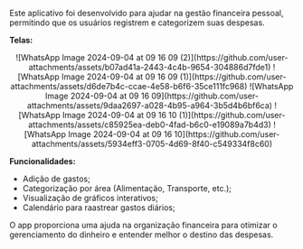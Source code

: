 Este aplicativo foi desenvolvido para ajudar na gestão financeira pessoal,
permitindo que os usuários registrem e categorizem suas despesas.

**Telas:**
<div align="center">
  ![WhatsApp Image 2024-09-04 at 09 16 09 (2)](https://github.com/user-attachments/assets/b07ad41a-2443-4c4b-9654-304886d7fde1)
  ![WhatsApp Image 2024-09-04 at 09 16 09 (1)](https://github.com/user-attachments/assets/d6de7b4c-ccae-4e58-b6f6-35ce111fc968)
  ![WhatsApp Image 2024-09-04 at 09 16 09](https://github.com/user-attachments/assets/9daa2697-a028-4b95-a964-3b5d4b6bf6ca)
  ![WhatsApp Image 2024-09-04 at 09 16 10 (1)](https://github.com/user-attachments/assets/c85925ea-deb0-4fad-b6c0-e19089a7b4d3)
  ![WhatsApp Image 2024-09-04 at 09 16 10](https://github.com/user-attachments/assets/5934eff3-0705-4d69-8f40-c549334f8c60)
</div>

**Funcionalidades:** 
- Adição de gastos;
- Categorização por área (Alimentação, Transporte, etc.);
- Visualização de gráficos interativos;
- Calendário para raastrear gastos diários;

O app proporciona uma ajuda na organização financeira para otimizar o gerenciamento do dinheiro e entender melhor o destino das despesas.
